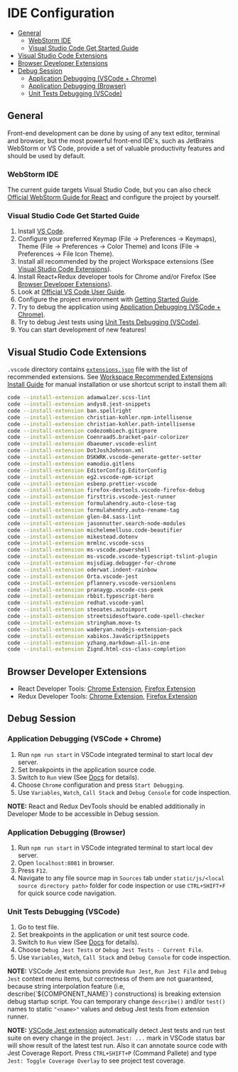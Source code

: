 # IDE Configuration

-   [General](#general)
    -   [WebStorm IDE](#webstorm-ide)
    -   [Visual Studio Code Get Started Guide](#visual-studio-code-get-started-guide)
-   [Visual Studio Code Extensions](#visual-studio-code-extensions)
-   [Browser Developer Extensions](#browser-developer-extensions)
-   [Debug Session](#debug-session)
    -   [Application Debugging (VSCode + Chrome)](#application-debugging-vscode--chrome)
    -   [Application Debugging (Browser)](#application-debugging-browser)
    -   [Unit Tests Debugging (VSCode)](#unit-tests-debugging-vscode)

## General

Front-end development can be done by using of any text editor, terminal and browser, but the most powerful front-end IDE's, such as JetBrains WebStorm or VS Code, provide a set of valuable productivity features and should be used by default.

### WebStorm IDE

The current guide targets Visual Studio Code, but you can also check [Official WebStorm Guide for React](https://www.jetbrains.com/help/webstorm/react.html#) and configure the project by yourself.

### Visual Studio Code Get Started Guide

1. Install [VS Code](https://code.visualstudio.com/Download).
2. Configure your preferred Keymap (File -> Preferences -> Keymaps), Theme (File -> Preferences -> Color Theme) and Icons (File -> Preferences -> File Icon Theme).
3. Install all recommended by the project Workspace extensions (See [Visual Studio Code Extensions](#visual-studio-code-extensions)).
4. Install React+Redux developer tools for Chrome and/or Firefox (See [Browser Developer Extensions](#browser-developer-extensions)).
5. Look at [Official VS Code User Guide](https://code.visualstudio.com/docs/editor/codebasics).
6. Configure the project environment with [Getting Started Guide](../README.md#getting-started).
7. Try to debug the application using [Application Debugging (VSCode + Chrome)](#application-debugging-vscode).
8. Try to debug Jest tests using [Unit Tests Debugging (VSCode)](#unit-tests-debugging-vscode).
9. You can start development of new features!

## Visual Studio Code Extensions

`.vscode` directory contains [`extensions.json`](../.vscode/extensions.json) file with the list of recommended extensions. See [Workspace Recommended Extensions Install Guide](https://code.visualstudio.com/docs/editor/extension-gallery#_workspace-recommended-extensions) for manual installation or use shortcut script to install them all:

```bash
code --install-extension adamwalzer.scss-lint
code --install-extension andys8.jest-snippets
code --install-extension ban.spellright
code --install-extension christian-kohler.npm-intellisense
code --install-extension christian-kohler.path-intellisense
code --install-extension codezombiech.gitignore
code --install-extension CoenraadS.bracket-pair-colorizer
code --install-extension dbaeumer.vscode-eslint
code --install-extension DotJoshJohnson.xml
code --install-extension DSKWRK.vscode-generate-getter-setter
code --install-extension eamodio.gitlens
code --install-extension EditorConfig.EditorConfig
code --install-extension eg2.vscode-npm-script
code --install-extension esbenp.prettier-vscode
code --install-extension firefox-devtools.vscode-firefox-debug
code --install-extension firsttris.vscode-jest-runner
code --install-extension formulahendry.auto-close-tag
code --install-extension formulahendry.auto-rename-tag
code --install-extension glen-84.sass-lint
code --install-extension jasonnutter.search-node-modules
code --install-extension michelemelluso.code-beautifier
code --install-extension mikestead.dotenv
code --install-extension mrmlnc.vscode-scss
code --install-extension ms-vscode.powershell
code --install-extension ms-vscode.vscode-typescript-tslint-plugin
code --install-extension msjsdiag.debugger-for-chrome
code --install-extension oderwat.indent-rainbow
code --install-extension Orta.vscode-jest
code --install-extension pflannery.vscode-versionlens
code --install-extension pranaygp.vscode-css-peek
code --install-extension rbbit.typescript-hero
code --install-extension redhat.vscode-yaml
code --install-extension steoates.autoimport
code --install-extension streetsidesoftware.code-spell-checker
code --install-extension stringham.move-ts
code --install-extension waderyan.nodejs-extension-pack
code --install-extension xabikos.JavaScriptSnippets
code --install-extension yzhang.markdown-all-in-one
code --install-extension Zignd.html-css-class-completion
```

## Browser Developer Extensions

-   React Developer Tools: [Chrome Extension](https://chrome.google.com/webstore/detail/react-developer-tools/fmkadmapgofadopljbjfkapdkoienihi), [Firefox Extension](https://addons.mozilla.org/en-US/firefox/addon/react-devtools/)
-   Redux Developer Tools: [Chrome Extension](https://chrome.google.com/webstore/detail/redux-devtools/lmhkpmbekcpmknklioeibfkpmmfibljd), [Firefox Extension](https://addons.mozilla.org/en-US/firefox/addon/reduxdevtools/)

## Debug Session

### Application Debugging (VSCode + Chrome)

1. Run `npm run start` in VSCode integrated terminal to start local dev server.
2. Set breakpoints in the application source code.
3. Switch to `Run` view (See [Docs](https://code.visualstudio.com/docs/editor/debugging#_run-view) for details).
4. Choose `Chrome` configuration and press `Start Debugging`.
5. Use `Variables`, `Watch`, `Call Stack` and `Debug Console` for code inspection.

**NOTE:** React and Redux DevTools should be enabled additionally in Developer Mode to be accessible in Debug session.

### Application Debugging (Browser)

1. Run `npm run start` in VSCode integrated terminal to start local dev server.
2. Open `localhost:8081` in browser.
3. Press `F12`.
4. Navigate to any file source map in `Sources` tab under `static/js/<local source directory path>` folder for code inspection or use `CTRL+SHIFT+F` for quick source code navigation.

### Unit Tests Debugging (VSCode)

1. Go to test file.
2. Set breakpoints in the application or unit test source code.
3. Switch to `Run` view (See [Docs](https://code.visualstudio.com/docs/editor/debugging#_run-view) for details).
4. Choose `Debug Jest Tests` or `Debug Jest Tests - Current File`.
5. Use `Variables`, `Watch`, `Call Stack` and `Debug Console` for code inspection.

**NOTE:** VSCode Jest extensions provide `Run Jest`, `Run Jest File` and `Debug Jest` context menu items, but correctness of them are not guaranteed, because string interpolation feature (i.e, describe(\`\${COMPONENT_NAME}\`) constructions) is breaking extension debug startup script. You can temporary change `describe()` and/or `test()` names to static `"<name>"` values and debug Jest tests from extension runner.

**NOTE:** [VSCode Jest extension](https://github.com/jest-community/vscode-jest) automatically detect Jest tests and run test suite on every change in the project. `Jest: ...` mark in VSCode status bar will show result of the latest test run. Also it can annotate source code with Jest Coverage Report. Press `CTRL+SHIFT+P` (Command Pallete) and type `Jest: Toggle Coverage Overlay` to see project test coverage.
